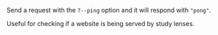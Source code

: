 Send a request with the `?--ping` option and it will respond with `"pong"`.

Useful for checking if a website is being served by study lenses.
